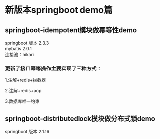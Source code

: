 # 新版本springboot demo篇

## springboot-idempotent模块做幂等性demo
 springboot 版本 2.3.3  
 mybatis 2.0.1  
 连接池：hikari
 
 ### 更新了接口幂等操作主要实现了三种方式：
 1.注解+redis+拦截器  
    
 2.注解+redis+aop  
 
 3.数据库唯一约束
 
 
## springboot-distributedlock模块做分布式锁demo
springboot 版本 2.1.16